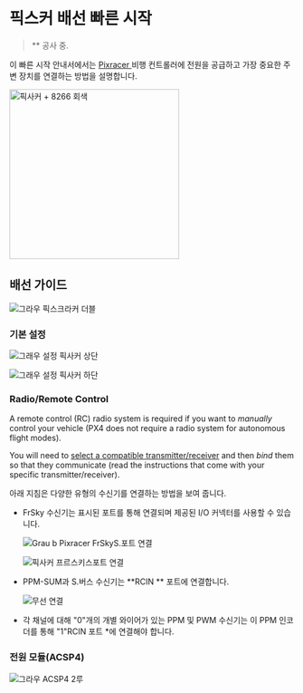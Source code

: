 # 픽스커 배선 빠른 시작

> ** 공사 중.</p> </blockquote> 
> 
> 이 빠른 시작 안내서에서는 [ Pixracer ](../flight_controller/pixracer.md) 비행 컨트롤러에 전원을 공급하고 가장 중요한 주변 장치를 연결하는 방법을 설명합니다.
> 
> <img src="../../assets/flight_controller/pixracer/pixracer_hero_grey.jpg" width="300px" title="픽사커 + 8266 회색" />
> 
> ## 배선 가이드
> 
> ![그라우 픽스크라커 더블](../../assets/flight_controller/pixracer/grau_pixracer_double.jpg)
> 
> ### 기본 설정
> 
> ![그래우 설정 픽사커 상단](../../assets/flight_controller/pixracer/grau_setup_pixracer_top.jpg)
> 
> ![그래우 설정 픽사커 하단](../../assets/flight_controller/pixracer/grau_setup_pixracer_bottom.jpg)
> 
> ### Radio/Remote Control
> 
> A remote control (RC) radio system is required if you want to *manually* control your vehicle (PX4 does not require a radio system for autonomous flight modes).
> 
> You will need to [select a compatible transmitter/receiver](../getting_started/rc_transmitter_receiver.md) and then *bind* them so that they communicate (read the instructions that come with your specific transmitter/receiver).
> 
> 아래 지침은 다양한 유형의 수신기를 연결하는 방법을 보여 줍니다.
> 
> - FrSky 수신기는 표시된 포트를 통해 연결되며 제공된 I/O 커넥터를 사용할 수 있습니다.
>     
>     ![Grau b Pixracer FrSkyS.포트 연결](../../assets/flight_controller/pixracer/grau_b_pixracer_frskys.port_connection.jpg)
>     
>     ![픽사커 프르스키스포트 연결](../../assets/flight_controller/pixracer/pixracer_FrSkyTelemetry.jpg)
> 
> - PPM-SUM과 S.버스 수신기는 **RCIN ** 포트에 연결합니다.
>     
>     ![무선 연결](../../assets/flight_controller/pixracer/grau_setup_pixracer_radio.jpg)
> 
> - 각 채널에 대해 "0"개의 개별 와이어가 있는 PPM 및 PWM 수신기는 이 PPM 인코더</em>를 통해 "1"RCIN </strong> 포트 *에 연결해야 합니다.</p></li> </ul> 
>     
>     ### 전원 모듈(ACSP4)
>     
>     ![그라우 ACSP4 2루](../../assets/flight_controller/pixracer/grau_acsp4_2_roh.jpg)